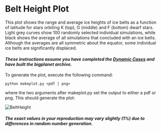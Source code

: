 # Belt Height Plot

This plot shows the range and average ice heights of ice belts as a function of latitude for stars orbiting K (top), G (middle) and F (bottom) dwarf stars. Light grey curves show 100 randomly selected individual simulations, while black shows the average of all simulations that concluded with an ice belts. Although the averages are all symmetric about the equator, some individual ice belts are significantly displaced.

#### _These instructions assume you have completed the [Dynamic Cases](../DynamicCases) and have built the bigplanet archive._

To generate the plot, execute the following command:

```
python makeplot.py <pdf | png>
```
where the two arguments after makeplot.py set the output to either a pdf or png. This should generate the plot:

![BeltHeight](BeltHeight.png)

#### _The exact values in your reproduction may vary slightly (1%) due to differences in random number generation._
